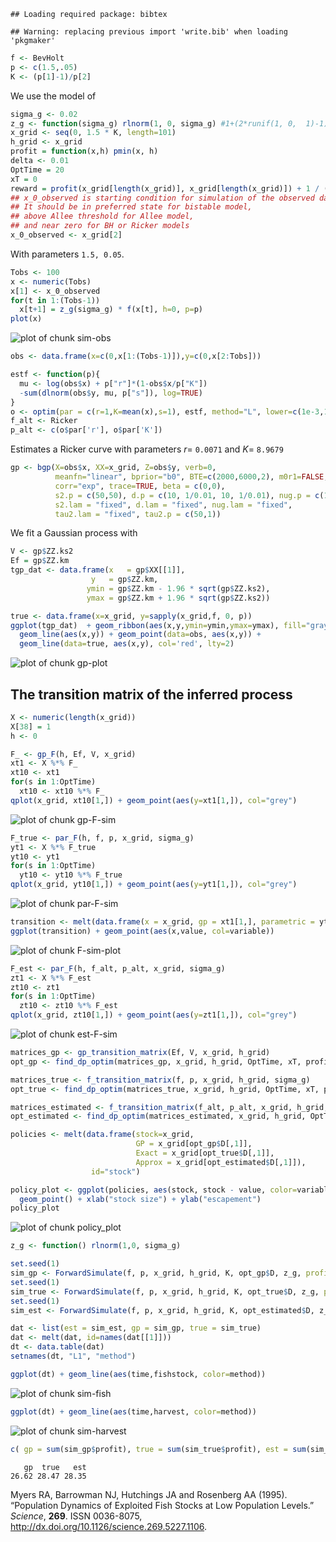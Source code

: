 
```
## Loading required package: bibtex
```

```
## Warning: replacing previous import 'write.bib' when loading 'pkgmaker'
```










```r
f <- BevHolt
p <- c(1.5,.05)
K <- (p[1]-1)/p[2] 
```





We use the model of 



```r
sigma_g <- 0.02
z_g <- function(sigma_g) rlnorm(1, 0, sigma_g) #1+(2*runif(1, 0,  1)-1)*sigma_g #
x_grid <- seq(0, 1.5 * K, length=101)
h_grid <- x_grid
profit = function(x,h) pmin(x, h)
delta <- 0.01
OptTime = 20
xT = 0
reward = profit(x_grid[length(x_grid)], x_grid[length(x_grid)]) + 1 / (1 - delta) ^ OptTime 
## x_0_observed is starting condition for simulation of the observed data.  
## It should be in preferred state for bistable model, 
## above Allee threshold for Allee model, 
## and near zero for BH or Ricker models
x_0_observed <- x_grid[2] 
```


With parameters `1.5, 0.05`. 


```r
Tobs <- 100
x <- numeric(Tobs)
x[1] <- x_0_observed
for(t in 1:(Tobs-1))
  x[t+1] = z_g(sigma_g) * f(x[t], h=0, p=p)
plot(x)
```

![plot of chunk sim-obs](http://carlboettiger.info/assets/figures/2012-12-15-9c656a0bf3-sim-obs.png) 



```r
obs <- data.frame(x=c(0,x[1:(Tobs-1)]),y=c(0,x[2:Tobs]))
```



```r
estf <- function(p){
  mu <- log(obs$x) + p["r"]*(1-obs$x/p["K"])
  -sum(dlnorm(obs$y, mu, p["s"]), log=TRUE)
}
o <- optim(par = c(r=1,K=mean(x),s=1), estf, method="L", lower=c(1e-3,1e-3,1e-3))
f_alt <- Ricker
p_alt <- c(o$par['r'], o$par['K'])
```


Estimates a Ricker curve with parameters $r =$ `0.0071` and $K =$ `8.9679`


```r
gp <- bgp(X=obs$x, XX=x_grid, Z=obs$y, verb=0,
          meanfn="linear", bprior="b0", BTE=c(2000,6000,2), m0r1=FALSE, 
          corr="exp", trace=TRUE, beta = c(0,0),
          s2.p = c(50,50), d.p = c(10, 1/0.01, 10, 1/0.01), nug.p = c(10, 1/0.01, 10, 1/0.01),
          s2.lam = "fixed", d.lam = "fixed", nug.lam = "fixed", 
          tau2.lam = "fixed", tau2.p = c(50,1))
```


We fit a Gaussian process with 


```r
V <- gp$ZZ.ks2
Ef = gp$ZZ.km
tgp_dat <- data.frame(x   = gp$XX[[1]], 
                  y   = gp$ZZ.km, 
                 ymin = gp$ZZ.km - 1.96 * sqrt(gp$ZZ.ks2), 
                 ymax = gp$ZZ.km + 1.96 * sqrt(gp$ZZ.ks2))
```



```r
true <- data.frame(x=x_grid, y=sapply(x_grid,f, 0, p))
ggplot(tgp_dat)  + geom_ribbon(aes(x,y,ymin=ymin,ymax=ymax), fill="gray80") +
  geom_line(aes(x,y)) + geom_point(data=obs, aes(x,y)) +
  geom_line(data=true, aes(x,y), col='red', lty=2)
```

![plot of chunk gp-plot](http://carlboettiger.info/assets/figures/2012-12-15-9c656a0bf3-gp-plot.png) 



## The transition matrix of the inferred process


```r
X <- numeric(length(x_grid))
X[38] = 1
h <- 0
```



```r
F_ <- gp_F(h, Ef, V, x_grid)
xt1 <- X %*% F_
xt10 <- xt1
for(s in 1:OptTime)
  xt10 <- xt10 %*% F_
qplot(x_grid, xt10[1,]) + geom_point(aes(y=xt1[1,]), col="grey")
```

![plot of chunk gp-F-sim](http://carlboettiger.info/assets/figures/2012-12-15-9c656a0bf3-gp-F-sim.png) 



```r
F_true <- par_F(h, f, p, x_grid, sigma_g)
yt1 <- X %*% F_true
yt10 <- yt1
for(s in 1:OptTime)
  yt10 <- yt10 %*% F_true
qplot(x_grid, yt10[1,]) + geom_point(aes(y=yt1[1,]), col="grey")
```

![plot of chunk par-F-sim](http://carlboettiger.info/assets/figures/2012-12-15-9c656a0bf3-par-F-sim.png) 



```r
transition <- melt(data.frame(x = x_grid, gp = xt1[1,], parametric = yt1[1,]), id="x")
ggplot(transition) + geom_point(aes(x,value, col=variable))
```

![plot of chunk F-sim-plot](http://carlboettiger.info/assets/figures/2012-12-15-9c656a0bf3-F-sim-plot.png) 



```r
F_est <- par_F(h, f_alt, p_alt, x_grid, sigma_g)
zt1 <- X %*% F_est
zt10 <- zt1
for(s in 1:OptTime)
  zt10 <- zt10 %*% F_est
qplot(x_grid, zt10[1,]) + geom_point(aes(y=zt1[1,]), col="grey")
```

![plot of chunk est-F-sim](http://carlboettiger.info/assets/figures/2012-12-15-9c656a0bf3-est-F-sim.png) 




```r
matrices_gp <- gp_transition_matrix(Ef, V, x_grid, h_grid)
opt_gp <- find_dp_optim(matrices_gp, x_grid, h_grid, OptTime, xT, profit, delta, reward=reward)
```



```r
matrices_true <- f_transition_matrix(f, p, x_grid, h_grid, sigma_g)
opt_true <- find_dp_optim(matrices_true, x_grid, h_grid, OptTime, xT, profit, delta=delta, reward = reward)
```



```r
matrices_estimated <- f_transition_matrix(f_alt, p_alt, x_grid, h_grid, sigma_g)
opt_estimated <- find_dp_optim(matrices_estimated, x_grid, h_grid, OptTime, xT, profit, delta=delta, reward = reward)
```




```r
policies <- melt(data.frame(stock=x_grid, 
                            GP = x_grid[opt_gp$D[,1]], 
                            Exact = x_grid[opt_true$D[,1]],
                            Approx = x_grid[opt_estimated$D[,1]]),
                  id="stock")

policy_plot <- ggplot(policies, aes(stock, stock - value, color=variable)) +
  geom_point() + xlab("stock size") + ylab("escapement") 
policy_plot
```

![plot of chunk policy_plot](http://carlboettiger.info/assets/figures/2012-12-15-9c656a0bf3-policy_plot.png) 




```r
z_g <- function() rlnorm(1,0, sigma_g)
```



```r
set.seed(1)
sim_gp <- ForwardSimulate(f, p, x_grid, h_grid, K, opt_gp$D, z_g, profit=profit)
set.seed(1)
sim_true <- ForwardSimulate(f, p, x_grid, h_grid, K, opt_true$D, z_g, profit=profit)
set.seed(1)
sim_est <- ForwardSimulate(f, p, x_grid, h_grid, K, opt_estimated$D, z_g, profit=profit)
```




```r
dat <- list(est = sim_est, gp = sim_gp, true = sim_true)
dat <- melt(dat, id=names(dat[[1]]))
dt <- data.table(dat)
setnames(dt, "L1", "method") 
```




```r
ggplot(dt) + geom_line(aes(time,fishstock, color=method))
```

![plot of chunk sim-fish](http://carlboettiger.info/assets/figures/2012-12-15-9c656a0bf3-sim-fish.png) 




```r
ggplot(dt) + geom_line(aes(time,harvest, color=method))
```

![plot of chunk sim-harvest](http://carlboettiger.info/assets/figures/2012-12-15-9c656a0bf3-sim-harvest.png) 



```r
c( gp = sum(sim_gp$profit), true = sum(sim_true$profit), est = sum(sim_est$profit))
```

```
   gp  true   est 
26.62 28.47 28.35 
```


<p>Myers RA, Barrowman NJ, Hutchings JA and Rosenberg AA (1995).
&ldquo;Population Dynamics of Exploited Fish Stocks at Low Population Levels.&rdquo;
<EM>Science</EM>, <B>269</B>.
ISSN 0036-8075, <a href="http://dx.doi.org/10.1126/science.269.5227.1106">http://dx.doi.org/10.1126/science.269.5227.1106</a>.


